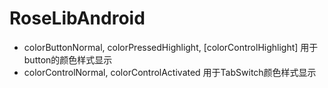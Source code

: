 # RoseLibAndroid

- colorButtonNormal, colorPressedHighlight, [colorControlHighlight]   用于button的颜色样式显示
- colorControlNormal, colorControlActivated 用于TabSwitch颜色样式显示
    